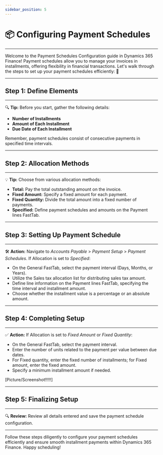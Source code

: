 ```yaml
---
sidebar_position: 5
---
```


# 📦 Configuring Payment Schedules
---

<div class="customized-intro-container" id="introduction">
    <p> Welcome to the Payment Schedules Configuration guide in Dynamics 365 Finance! Payment schedules allow you to manage your invoices in installments, offering flexibility in financial transactions. Let's walk through the steps to set up your payment schedules efficiently: 🤗 </p>
</div>

---

## Step 1: Define Elements
---

🔍 **Tip:** Before you start, gather the following details:
- **Number of Installments**
- **Amount of Each Installment**
- **Due Date of Each Installment**

Remember, payment schedules consist of consecutive payments in specified time intervals.

---

## Step 2: Allocation Methods
---

💡 **Tip:** Choose from various allocation methods:
- **Total:** Pay the total outstanding amount on the invoice.
- **Fixed Amount:** Specify a fixed amount for each payment.
- **Fixed Quantity:** Divide the total amount into a fixed number of payments.
- **Specified:** Define payment schedules and amounts on the Payment lines FastTab.

---

## Step 3: Setting Up Payment Schedule
---

🛠️ **Action:** Navigate to *Accounts Payable* > *Payment Setup* > *Payment Schedules*.
If Allocation is set to *Specified*:
- On the General FastTab, select the payment interval (Days, Months, or Years).
- Utilize the Sales tax allocation list for distributing sales tax amount.
- Define line information on the Payment lines FastTab, specifying the time interval and installment amount.
- Choose whether the installment value is a percentage or an absolute amount.

---

## Step 4: Completing Setup
---

✅ **Action:** If Allocation is set to *Fixed Amount* or *Fixed Quantity*:
- On the General FastTab, select the payment interval.
- Enter the number of units related to the payment per value between due dates.
- For Fixed quantity, enter the fixed number of installments; for Fixed amount, enter the fixed amount.
- Specify a minimum installment amount if needed.

[Picture/Screenshot!!!!!]

---

## Step 5: Finalizing Setup
---

🔍 **Review:** Review all details entered and save the payment schedule configuration.

---

Follow these steps diligently to configure your payment schedules efficiently and ensure smooth installment payments within Dynamics 365 Finance. Happy scheduling!
